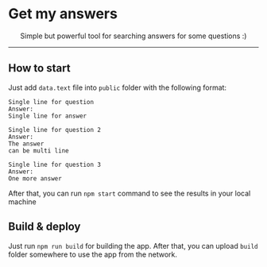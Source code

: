 <h1>Get my answers</h1>

<p align="center">
  Simple but powerful tool for searching answers for some questions :)
</p>

---

## How to start

Just add `data.text` file into `public` folder with the following format:

```
Single line for question
Answer:
Single line for answer

Single line for question 2
Answer:
The answer
can be multi line

Single line for question 3
Answer:
One more answer
```

After that, you can run `npm start` command to see the results in your local machine

## Build & deploy

Just run `npm run build` for building the app. After that, you can upload `build` folder somewhere to use the app from the network.